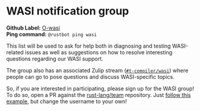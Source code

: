 # WASI notification group

**Github Label:** [O-wasi] <br>
**Ping command:** `@rustbot ping wasi`

[O-wasi]: https://github.com/rust-lang/rust/labels/O-wasi

This list will be used to ask for help both in diagnosing and testing
WASI-related issues as well as suggestions on how to resolve
interesting questions regarding our WASI support.

The group also has an associated Zulip stream ([`#t-compiler/wasi`])
where people can go to pose questions and discuss WASI-specific
topics.

So, if you are interested in participating, please sign up for the
WASI group! To do so, open a PR against the [rust-lang/team]
repository. Just [follow this example][eg], but change the username to
your own!

[`#t-compiler/wasi`]: TODO
[rust-lang/team]: https://github.com/rust-lang/team
[eg]: TODO
